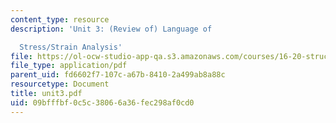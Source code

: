 ```yaml
---
content_type: resource
description: 'Unit 3: (Review of) Language of

  Stress/Strain Analysis'
file: https://ol-ocw-studio-app-qa.s3.amazonaws.com/courses/16-20-structural-mechanics-fall-2002/09bfffbf0c5c38066a36fec298af0cd0_unit3.pdf
file_type: application/pdf
parent_uid: fd6602f7-107c-a67b-8410-2a499ab8a88c
resourcetype: Document
title: unit3.pdf
uid: 09bfffbf-0c5c-3806-6a36-fec298af0cd0
---
```

